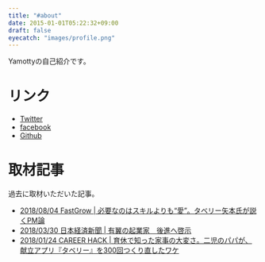 ```yaml
---
title: "#about"
date: 2015-01-01T05:22:32+09:00
draft: false
eyecatch: "images/profile.png"
---
```


Yamottyの自己紹介です。<!--more-->

# リンク

- [Twitter](https://twitter.com/yamotty3)
- [facebook](https://www.facebook.com/Yamotty)
- [Github](https://github.com/Yamotty)

# 取材記事

過去に取材いただいた記事。

- [2018/08/04 FastGrow | 必要なのはスキルよりも“愛”。タベリー矢本氏が説くPM論](https://www.fastgrow.jp/articles/10x-yamoto)
- [2018/03/30 日本経済新聞 | 有翼の起業家　後進へ啓示](https://r.nikkei.com/article/DGXMZO28759400Z20C18A3X11000)
- [2018/01/24 CAREER HACK | 育休で知った家事の大変さ。二児のパパが、献立アプリ『タベリー』を300回つくり直したワケ](https://careerhack.en-japan.com/report/detail/911)
